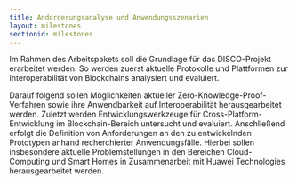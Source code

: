 ```yaml
---
title: Andorderungsanalyse und Anwendungsszenarien
layout: milestones
sectionid: milestones
---
```

Im Rahmen des Arbeitspakets soll die Grundlage für das DISCO-Projekt erarbeitet werden. So werden
zuerst aktuelle Protokolle und Plattformen zur Interoperabilität von Blockchains analysiert und evaluiert.
<!--more-->
Darauf folgend sollen Möglichkeiten aktueller Zero-Knowledge-Proof-Verfahren sowie ihre Anwendbarkeit
auf Interoperabilität herausgearbeitet werden. Zuletzt werden Entwicklungswerkzeuge für Cross-Platform-
Entwicklung im Blockchain-Bereich untersucht und evaluiert. Anschließend erfolgt die Definition von Anforderungen an den zu entwickelnden Prototypen anhand recherchierter Anwendungsfälle. Hierbei
sollen insbesondere aktuelle Problemstellungen in den Bereichen Cloud-Computing und Smart Homes in
Zusammenarbeit mit Huawei Technologies herausgearbeitet werden.